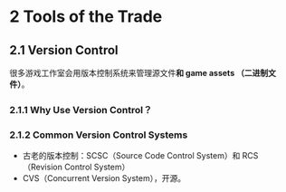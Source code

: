 # 2 Tools of the Trade

## 2.1 Version Control

很多游戏工作室会用版本控制系统来管理源文件**和 game assets （二进制文件）**。

### 2.1.1 Why Use Version Control？

### 2.1.2 Common Version Control Systems

- 古老的版本控制：SCSC（Source Code Control System）和 RCS（Revision Control System）
- CVS（Concurrent Version System），开源。
